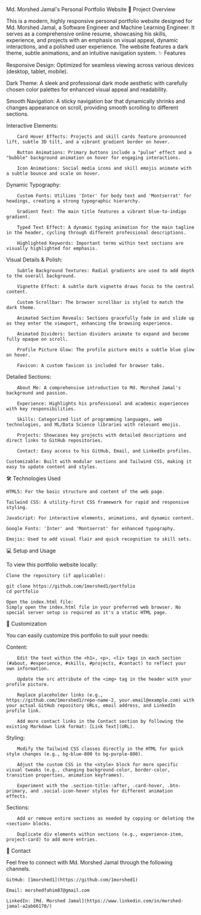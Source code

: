 Md. Morshed Jamal's Personal Portfolio Website
🚀 Project Overview

This is a modern, highly responsive personal portfolio website designed for Md. Morshed Jamal, a Software Engineer and Machine Learning Engineer. It serves as a comprehensive online resume, showcasing his skills, experience, and projects with an emphasis on visual appeal, dynamic interactions, and a polished user experience. The website features a dark theme, subtle animations, and an intuitive navigation system.
✨ Features

Responsive Design: Optimized for seamless viewing across various devices (desktop, tablet, mobile).

Dark Theme: A sleek and professional dark mode aesthetic with carefully chosen color palettes for enhanced visual appeal and readability.

Smooth Navigation: A sticky navigation bar that dynamically shrinks and changes appearance on scroll, providing smooth scrolling to different sections.

Interactive Elements:

        Card Hover Effects: Projects and skill cards feature pronounced lift, subtle 3D tilt, and a vibrant gradient border on hover.

        Button Animations: Primary buttons include a "pulse" effect and a "bubble" background animation on hover for engaging interactions.

        Icon Animations: Social media icons and skill emojis animate with a subtle bounce and scale on hover.

Dynamic Typography:

        Custom Fonts: Utilizes 'Inter' for body text and 'Montserrat' for headings, creating a strong typographic hierarchy.

        Gradient Text: The main title features a vibrant blue-to-indigo gradient.

        Typed Text Effect: A dynamic typing animation for the main tagline in the header, cycling through different professional descriptions.

        Highlighted Keywords: Important terms within text sections are visually highlighted for emphasis.

Visual Details & Polish:

        Subtle Background Textures: Radial gradients are used to add depth to the overall background.

        Vignette Effect: A subtle dark vignette draws focus to the central content.

        Custom Scrollbar: The browser scrollbar is styled to match the dark theme.

        Animated Section Reveals: Sections gracefully fade in and slide up as they enter the viewport, enhancing the browsing experience.

        Animated Dividers: Section dividers animate to expand and become fully opaque on scroll.

        Profile Picture Glow: The profile picture emits a subtle blue glow on hover.

        Favicon: A custom favicon is included for browser tabs.

Detailed Sections:

        About Me: A comprehensive introduction to Md. Morshed Jamal's background and passion.

        Experience: Highlights his professional and academic experiences with key responsibilities.

        Skills: Categorized list of programming languages, web technologies, and ML/Data Science libraries with relevant emojis.

        Projects: Showcases key projects with detailed descriptions and direct links to GitHub repositories.

        Contact: Easy access to his GitHub, Email, and LinkedIn profiles.

    Customizable: Built with modular sections and Tailwind CSS, making it easy to update content and styles.

🛠️ Technologies Used

    HTML5: For the basic structure and content of the web page.

    Tailwind CSS: A utility-first CSS framework for rapid and responsive styling.

    JavaScript: For interactive elements, animations, and dynamic content.

    Google Fonts: 'Inter' and 'Montserrat' for enhanced typography.

    Emojis: Used to add visual flair and quick recognition to skill sets.

💻 Setup and Usage

To view this portfolio website locally:

    Clone the repository (if applicable):

    git clone https://github.com/1morshed1/portfolio
    cd portfolio

    Open the index.html file:
    Simply open the index.html file in your preferred web browser. No special server setup is required as it's a static HTML page.

🎨 Customization

You can easily customize this portfolio to suit your needs:

Content:

        Edit the text within the <h1>, <p>, <li> tags in each section (#about, #experience, #skills, #projects, #contact) to reflect your own information.

        Update the src attribute of the <img> tag in the header with your profile picture.

        Replace placeholder links (e.g., https://github.com/1morshed1/repo-name-2, your.email@example.com) with your actual GitHub repository URLs, email address, and LinkedIn profile link.

        Add more contact links in the Contact section by following the existing Markdown link format: [Link Text](URL).

Styling:

        Modify the Tailwind CSS classes directly in the HTML for quick style changes (e.g., bg-blue-800 to bg-purple-800).

        Adjust the custom CSS in the <style> block for more specific visual tweaks (e.g., changing background-color, border-color, transition properties, animation keyframes).

        Experiment with the .section-title::after, .card-hover, .btn-primary, and .social-icon-hover styles for different animation effects.

Sections:

        Add or remove entire sections as needed by copying or deleting the <section> blocks.

        Duplicate div elements within sections (e.g., experience-item, project-card) to add more entries.

📧 Contact

Feel free to connect with Md. Morshed Jamal through the following channels.

    GitHub: [1morshed1](https://github.com/1morshed1)

    Email: morshedfahim87@gmail.com

    LinkedIn: [Md. Morshed Jamal](https://www.linkedin.com/in/morshed-jamal-a2ab66170/)
